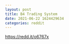 ```yaml
--- 
layout: post 
title: B4 Trading System 
date: 2021-06-22 1624429634 
categories: reddit 
--- 
```

https://redd.it/o6767x